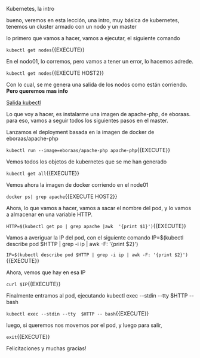 Kubernetes, la intro

bueno, veremos en esta lección, una intro, muy básica de kubernetes, tenemos un cluster armado con un nodo y un master

lo primero que vamos a hacer, vamos a ejecutar, el siguiente comando

`kubectl get nodes`{{EXECUTE}}

En el nodo01, lo corremos, pero vamos a tener un error, lo hacemos adrede.

`kubectl get nodes`{{EXECUTE HOST2}}


Con lo cual, se me genera una salida de los nodos como están corriendo. **Pero queremos mas info**

[Salida kubectl](https://github.com/mguazzardo/katacoda-scenarios/blob/master/kubernetes-basico/kubectl.PNG)

Lo que voy a hacer, es instalarme una imagen de apache-php, de eboraas. para eso, vamos a seguir todos los siguientes pasos en el master.

Lanzamos el deployment basada en la imagen de docker de eboraas/apache-php

`kubectl run --image=eboraas/apache-php apache-php`{{EXECUTE}}

Vemos todos los objetos de kubernetes que se me han generado

`kubectl get all`{{EXECUTE}}

Vemos ahora la imagen de docker corriendo en el node01

`docker ps| grep apache`{{EXECUTE HOST2}}

Ahora, lo que vamos a hacer, vamos a sacar el nombre del pod, y lo vamos a almacenar en una variable HTTP.

`HTTP=$(kubectl get po | grep apache |awk  '{print $1}')`{{EXECUTE}}

Vamos a averiguar la IP del pod, con el siguiente comando IP=$(kubectl describe pod $HTTP | grep -i ip | awk -F: '{print $2}')

`IP=$(kubectl describe pod $HTTP | grep -i ip | awk -F: '{print $2}')`{{EXECUTE}}

Ahora, vemos que hay en esa IP

`curl $IP`{{EXECUTE}}

Finalmente entramos al pod, ejecutando kubectl exec --stdin --tty  $HTTP -- bash

`kubectl exec --stdin --tty  $HTTP -- bash`{{EXECUTE}}

luego, si queremos nos movemos por el pod, y luego para salir, 

`exit`{{EXECUTE}}

Felicitaciones y muchas gracias!


